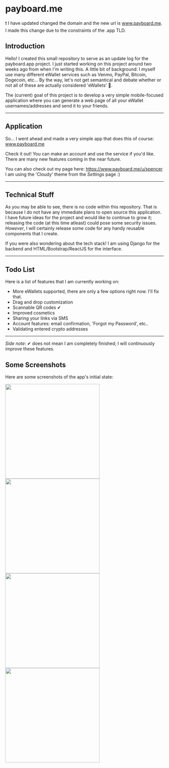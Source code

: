 # payboard.me

:exclamation: I have updated changed the domain and the new url is www.payboard.me. I made this change due to the constraints of the .app TLD.

## Introduction
Hello! I created this small repository to serve as an update log for the payboard.app project. I just started working on this project around two weeks ago from when I'm writing this. A little bit of background: I myself use many different eWallet services such as Venmo, PayPal, Bitcoin, Dogecoin, etc... By the way, let's not get semantical and debate whether or not all of these are actually considered 'eWallets' 🙂.

The (current) goal of this project is to develop a very simple mobile-focused application where you can generate a web page of all your eWallet usernames/addresses and send it to your friends.

---

## Application
So... I went ahead and made a very simple app that does this of course: www.payboard.me

Check it out! You can make an account and use the service if you'd like. There are many new features coming in the near future.

You can also check out my page here: https://www.payboard.me/u/spencer I am using the 'Cloudy' theme from the *Settings* page :)

---

## Technical Stuff
As you may be able to see, there is no code within this repository. That is because I do not have any immediate plans to open source this application. I have future ideas for the project and would like to continue to grow it; releasing the code (at this time atleast) could pose some security issues. *However*, I will certainly release some code for any handy reusable components that I create.

If you were also wondering about the tech stack! I am using Django for the backend and HTML/Bootstrap/ReactJS for the interface.

---
## Todo List
Here is a list of features that I am currently working on:
- More eWallets supported, there are only a few options right now. I'll fix that.
- Drag and drop customization
- Scannable QR codes ✔
- Improved cosmetics
- Sharing your links via SMS
- Account features: email confirmation, 'Forgot my Password', etc..
- Validating entered crypto addresses
---
*Side note*: ✔ does not mean I am completely finished; I will continuously improve these features.

## Some Screenshots
Here are some screenshots of the app's initial state:

<img src="https://payboard.s3.amazonaws.com/screenshots/IMG_2212.PNG" width="300">

<img src="https://payboard.s3.amazonaws.com/screenshots/IMG_2213.PNG" width="300">

<img src="https://payboard.s3.amazonaws.com/screenshots/IMG_2235.PNG" width="300">

<img src="https://payboard.s3.amazonaws.com/screenshots/IMG_2236.PNG" width="300">
